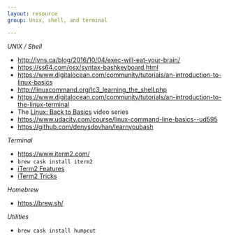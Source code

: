 ```yaml
---
layout: resource
group: Unix, shell, and terminal

---
```

<!-- General resources go here -->

*UNIX / Shell*

- <http://jvns.ca/blog/2016/10/04/exec-will-eat-your-brain/>
- <https://ss64.com/osx/syntax-bashkeyboard.html>
- <https://www.digitalocean.com/community/tutorials/an-introduction-to-linux-basics>
- <http://linuxcommand.org/lc3_learning_the_shell.php>
- <https://www.digitalocean.com/community/tutorials/an-introduction-to-the-linux-terminal>
- The [Linux: Back to Basics](https://www.youtube.com/playlist?annotation_id=annotation_311646059&feature=iv&list=PLII6oL6B7q78PKy6_R6JTkkYjVXZBZcVq&src_vid=2FiQSLdnBqA) video series
- <https://www.udacity.com/course/linux-command-line-basics--ud595>
- <https://github.com/denysdovhan/learnyoubash>


*Terminal*

- <https://www.iterm2.com/>
- `brew cask install iterm2`
- [iTerm2 Features](https://www.youtube.com/watch?v=KJEN-GFSkrU)
- [iTerm2 Tricks](https://www.youtube.com/watch?v=SoTDXeyz3AE)

*Homebrew*

- <https://brew.sh/>

*Utilities*

- `brew cask install humpcut`

<!-- ####Core -->

<!-- ####Intermediate -->

<!-- ####Advanced -->

<!-- ####Jedi -->
